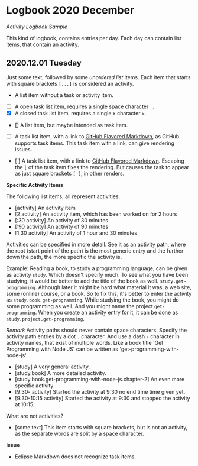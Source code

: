 # Logbook 2020 December

*Activity Logbook Sample*

This kind of logbook, contains entries per day. Each day can contain list items, that contain an activity. 

## 2020.12.01 Tuesday

Just some text, followed by some *unordered list* items. Each item that starts with square brackets `[...]` is considered an activity.

- A list item without a task or activity item.
- [ ] A open task list item, requires a single space character ` `.
- [x] A closed task list item, requires a single x character `x`.
- [] A list item, but maybe intended as task item.
- [ ] A task list item, with a link to [GitHub Flavored Markdown](https://guides.github.com/pdfs/markdown-cheatsheet-online.pdf), as GitHub supports task items. This task item with a link, can give rendering issues.
- \[ ] A task list item, with a link to [GitHub Flavored Markdown](https://guides.github.com/pdfs/markdown-cheatsheet-online.pdf). Escaping the `[` of the task item fixes the rendering. But causes the task to appear as just square brackets `[ ]`, in other renders.

**Specific Activity Items**

The following list items, all represent activities.
- [activity] An activity item
- [2 activity] An activity item, which has been worked on for 2 hours
- [:30 activity] An activity of 30 minutes
- [:90 activity] An activity of 90 minutes
- [1:30 activity] An activity of 1 hour and 30 minutes

Activities can be specified in more detail. See it as an activity path, where the root (start point of the path) is the most generic entry and the further down the path, the more specific the activity is.

Example: Reading a book, to study a programming language, can be given as activity `study`. Which doesn't specify much. To see what you have been studying, it would be better to add the title of the book as well.
`study.get-programming`. Although later it might be hard what material it was, a web site, some (online) course, or a book. So to fix this, it's better to enter the activity as `study.book.get-programming`. While studying the book, you might do some programming as well. And you might name the project `get-programming`. When you create an activity entry for it, it can be done as `study.project.get-programming`.

*Remark* Activity paths should never contain space characters. Specify the activity path entries by a dot `.` character. And use a dash `-` character in activity names, that exist of multiple words. Like a book title 'Get Programming with Node JS' can be written as 'get-programming-with-node-js'.

- [study] A very general activity.
- [study.book] A more detailed activity.
- [study.book.get-programming-with-node-js.chapter-2] An even more specific activity
- [9:30- activity] Started the activity at 9:30 no end time time given yet.
- [9:30-10:15 activity] Started the activity at 9:30 and stopped the activity at 10:15.

What are not activities?
- [some text] This item starts with square brackets, but is not an activity, as the separate words are split by a space character.


**Issue**

- Eclipse Markdown does not recognize task items.
